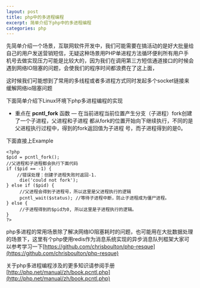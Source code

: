 ```yaml
---
layout: post
title: php中的多进程编程
excerpt: 简单介绍下php中的多进程编程
categories: php
---
```


先简单介绍一个场景，互联网软件开发中，我们可能需要在搞活动的是好大批量给自己的用户发送营销短信，无疑这种场景用PHP单进程方法循环便利所有用户手机号去做实现压力可能是比较大的，因为我们在调用第三方短信通道接口的时候会遇到网络IO阻塞的问题，会使我们的程序时间都浪费在了这上面，

这时候我们可能想到了常用的多线程或者多进程方式同时发起多个socket链接来缓解网络io阻塞问题

下面简单介绍下Linux环境下php多进程编程的实现

- 重点在 **pcntl_fork** 函数 — 在当前进程当前位置产生分支（子进程）fork创建了一个子进程，父进程和子进程 都从fork的位置开始向下继续执行，不同的是父进程执行过程中，得到的fork返回值为子进程 号，而子进程得到的是0。

下面直接上Example

```
<?php
$pid = pcntl_fork();
//父进程和子进程都会执行下面代码
if ($pid == -1) {
    //错误处理：创建子进程失败时返回-1.
     die('could not fork');
} else if ($pid) {
     //父进程会得到子进程号，所以这里是父进程执行的逻辑
     pcntl_wait($status); //等待子进程中断，防止子进程成为僵尸进程。
} else {
     //子进程得到的$pid为0, 所以这里是子进程执行的逻辑。
}
?>
```
php多进程的常用场景除了解决网络IO阻塞耗时的问题，也可能用在大批数据处理的场景下，这里有个php使用redis作为消息系统实现的异步消息队列框架大家可以参考学习一下[https://github.com/chrisboulton/php-resque](https://github.com/chrisboulton/php-resque)

关于php多进程编程涉及的更多知识请参阅手册[http://php.net/manual/zh/book.pcntl.php](http://php.net/manual/zh/book.pcntl.php)
